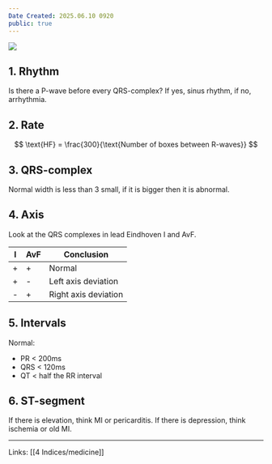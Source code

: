```yaml
---
Date Created: 2025.06.10 0920
public: true
---
```


![](zoomed-in-trace.png|400)

## 1. Rhythm

Is there a P-wave before every QRS-complex? If yes, sinus rhythm, if no, arrhythmia.

## 2. Rate

$$
\text{HF} = \frac{300}{\text{Number of boxes between R-waves}}
$$

## 3. QRS-complex

Normal width is less than 3 small, if it is bigger then it is abnormal.

## 4. Axis

Look at the QRS complexes in lead Eindhoven I and AvF. 

| I   | AvF | Conclusion           |
| --- | --- | -------------------- |
| +   | +   | Normal               |
| +   | -   | Left axis deviation  |
| -   | +   | Right axis deviation |


## 5. Intervals

Normal:
- PR < 200ms
- QRS < 120ms
- QT < half the RR interval

## 6. ST-segment

If there is elevation, think MI or pericarditis. If there is depression, think ischemia or old MI.

---
Links: [[4 Indices/medicine]]